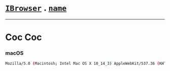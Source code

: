 # [`IBrowser`](/api/main/get-browser.md) . [`name`](../name.md)
---
# Coc Coc

### macOS

```sh
Mozilla/5.0 (Macintosh; Intel Mac OS X 10_14_3) AppleWebKit/537.36 (KHTML, like Gecko) coc_coc_browser/78.0.129 Chrome/72.0.3626.129 Safari/537.36
```